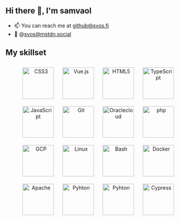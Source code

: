 ## Hi there 👋, I'm samvaol

- 📫  You can reach me at github@svos.fi
- 🐘  @svos@mstdn.social


## My skillset  

<div align="center">  
<a href="https://www.w3schools.com/css/" target="_blank"><img style="margin: 10px" src="https://profilinator.rishav.dev/skills-assets/css3-original-wordmark.svg" alt="CSS3" height="85" /></a>  
<a href="https://vuejs.org/" target="_blank"><img style="margin: 10px" src="https://upload.wikimedia.org/wikipedia/commons/9/95/Vue.js_Logo_2.svg" alt="Vue.js" height="85" /></a>  
<a href="https://en.wikipedia.org/wiki/HTML5" target="_blank"><img style="margin: 10px" src="https://profilinator.rishav.dev/skills-assets/html5-original-wordmark.svg" alt="HTML5" height="85" /></a>  
<a href="https://www.typescriptlang.org/" target="_blank"><img style="margin: 10px" src="https://profilinator.rishav.dev/skills-assets/typescript-original.svg" alt="TypeScript" height="85" /></a>    
<a href="https://www.javascript.com/" target="_blank"><img style="margin: 10px" src="https://profilinator.rishav.dev/skills-assets/javascript-original.svg" alt="JavaScript" height="85" /></a>
<a href="https://github.com/" target="_blank"><img style="margin: 10px" src="https://profilinator.rishav.dev/skills-assets/git-scm-icon.svg" alt="Git" height="85" /></a> 
<a href="https://oraclecloud.com/" target="_blank"><img style="margin: 10px" src="https://upload.wikimedia.org/wikipedia/commons/archive/e/e1/20200804142151%21Oracle_Corporation_logo.svg" alt="Oraclecloud" height="85" /></a>
 <a href="https://php.net/" target="_blank"><img style="margin: 10px" src="https://upload.wikimedia.org/wikipedia/commons/thumb/2/27/PHP-logo.svg/1280px-PHP-logo.svg.png" alt="php" height="85" /></a>
<div align="center">  
<a href="https://cloud.google.com/" target="_blank"><img style="margin: 10px" src="https://profilinator.rishav.dev/skills-assets/google_cloud-icon.svg" alt="GCP" height="85" /></a>  
<a href="https://www.linux.org/" target="_blank"><img style="margin: 10px" src="https://profilinator.rishav.dev/skills-assets/linux-original.svg" alt="Linux" height="85" /></a>   
<a href="https://www.gnu.org/software/bash/" target="_blank"><img style="margin: 10px" src="https://profilinator.rishav.dev/skills-assets/gnu_bash-icon.svg" alt="Bash" height="85" /></a>  
<a href="https://www.docker.com/" target="_blank"><img style="margin: 10px" src="https://profilinator.rishav.dev/skills-assets/docker-original-wordmark.svg" alt="Docker" height="85" /></a>  
<a href="https://www.apache.org/" target="_blank"><img style="margin: 10px" src="https://upload.wikimedia.org/wikipedia/commons/7/7e/Apache_Feather_Logo.svg" alt="Apache" height="85" /></a>
<a href="https://www.python.org/" target="_blank"><img style="margin: 10px" src="https://upload.wikimedia.org/wikipedia/commons/c/c3/Python-logo-notext.svg" alt="Pyhton" height="85" /></a>
<a href="https://www.fishshell.com/" target="_blank"><img style="margin: 10px" src="https://fishshell.com/assets/img/Terminal_Logo2_CRT_Flat.png" alt="Pyhton" height="85" /></a>
<a href="https://www.cypress.io/" target="_blank"><img style="margin: 10px" src="https://suppis.fi/loggo/cypress.svg" alt="Cypress" height="85" /></a>
</div>
</div>

<div style="padding: 10%;"></div>

